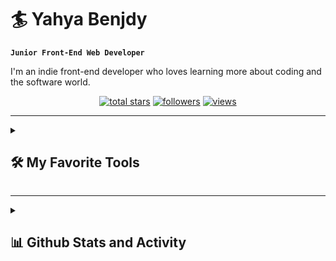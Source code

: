 # 🏄 Yahya Benjdy

**`Junior Front-End Web Developer`**

I'm an indie front-end developer who loves learning more about coding and the software world.

<!-- Social badges section -->
<!-- Badges with custom icons - https://github.com/yahyabenjdy/custom-icon-badges -->
<!-- View counter - https://github.com/yahyabenjdy/Simple-View-Counter -->
<p align="center">
  <a href="https://github.com/yahyabenjdy?tab=repositories&sort=stargazers">
    <img alt="total stars" title="Total stars on GitHub" src="https://custom-icon-badges.demolab.com/github/stars/yahyabenjdy?color=55960c&style=for-the-badge&labelColor=488207&logo=star"/></a>
  <a href="https://github.com/yahyabenjdy?tab=followers">
    <img alt="followers" title="Follow me on Github" src="https://custom-icon-badges.demolab.com/github/followers/yahyabenjdy?color=236ad3&labelColor=1155ba&style=for-the-badge&logo=person-add&label=Follow&logoColor=white"/></a>
   <a href="https://github.com/yahyabenjdy/Simple-View-Counter">
    <img alt="views" title="GitHub profile views" src="https://freshidea.com/jonah/app/yahyabenjdy-profile-views"/></a>
</p>
</p>

---

<details> 
  <summary><h2>🛠️ My Favorite Tools</h2></summary>
  <!-- Some badges are from https://github.com/Ileriayo/markdown-badges -->

  <h3>👨‍💻 Programming and Markup Languages</h3>

  <p>
      <a href="https://github.com/search?q=user%3ADenverCoder1+language%3Abash"><img alt="Bash" src="https://img.shields.io/badge/Bash-121011.svg?logo=gnu-bash&logoColor=white"></a>
      <a href="https://github.com/search?q=user%3ADenverCoder1+language%3Acss"><img alt="CSS" src="https://img.shields.io/badge/CSS-1572B6.svg?logo=css3&logoColor=white"></a>
      <a href="https://github.com/search?q=user%3ADenverCoder1+language%3Ahtml"><img alt="HTML" src="https://img.shields.io/badge/HTML-E34F26.svg?logo=html5&logoColor=white"></a>
      <a href="https://github.com/search?q=user%3ADenverCoder1+language%3Ajavascript"><img alt="JavaScript" src="https://img.shields.io/badge/JavaScript-F7DF1E.svg?logo=javascript&logoColor=black"></a>
      <a href="https://github.com/search?q=user%3ADenverCoder1+language%3Ajavascript"><img alt="Node.js" src="https://img.shields.io/badge/Node.js-43853D.svg?logo=node.js&logoColor=white"></a>
      <a href="https://github.com/search?q=user%3ADenverCoder1+language%3Ascratch"><img alt="Scratch" src="https://img.shields.io/badge/Scratch-4D97FF.svg?logo=scratch&logoColor=white"></a>

  <h3>🧰 Frameworks and Libraries</h3>

  <p>
      <a href="#"><img alt="Discord.py" src="https://custom-icon-badges.demolab.com/badge/Discord.py-0d1620.svg?logo=dpy"></a>
      <a href="#"><img alt="GitHub Actions" src="https://img.shields.io/badge/GitHub%20Actions-2671E5.svg?logo=github%20actions&logoColor=white"></a>
      <a href="#"><img alt="React" src="https://img.shields.io/badge/React-20232a.svg?logo=react&logoColor=%2361DAFB"></a>
  </p>

  <h3>🗄️ Databases and Cloud Hosting</h3>

  <p>
      <a href="#"><img alt="GitHub Pages" src="https://img.shields.io/badge/GitHub%20Pages-327FC7.svg?logo=github&logoColor=white"></a>
      <a href="#"><img alt="Notion" src="https://img.shields.io/badge/Notion-010101.svg?logo=notion&logoColor=white"></a>
  </p>

  <h3>💻 Software and Tools</h3>

  <p>
      <a href="#"><img alt="Discord" src="https://img.shields.io/badge/-Discord-5865F2.svg?logo=discord&logoColor=white"></a>
      <a href="#"><img alt="Git" src="https://img.shields.io/badge/Git-F05033.svg?logo=git&logoColor=white"></a>
      <a href="#"><img alt="GitHub Desktop" src="https://img.shields.io/badge/GitHub%20Desktop-8034A9.svg?logo=github&logoColor=white"></a>
      <a href="#"><img alt="Google Sheets" src="https://img.shields.io/badge/Sheets-34A853.svg?logo=google%20sheets&logoColor=white"></a>
      <a href="#"><img alt="Stack Overflow" src="https://img.shields.io/badge/-Stack%20Overflow-FE7A16?logo=stack-overflow&logoColor=white"></a>
      <a href="#"><img alt="Visual Studio Code" src="https://img.shields.io/badge/Visual%20Studio%20Code-0078d7.svg?logo=visual-studio-code&logoColor=white"></a>
  </p>
</details>

---

<details> 
  <summary><h2>📊 Github Stats and Activity</h2></summary>

  <h3>🔥 Streak Stats</h3>

  <!-- GitHub Readme Streak Stats - https://github.com/yahyabenjdy/github-readme-streak-stats -->
  <p>
    <a href="https://github.com/yahyabenjdy/github-readme-streak-stats">
      <img title="🔥 Get streak stats for your profile at git.io/streak-stats" alt="DenverCoder1's streak" src="https://streak-stats.demolab.com/?user=yahyabenjdy&theme=monokai-metallian&hide_border=true"/>
    </a>
   
  </p>

<h3>💻 GitHub Profile Stats</h3>

  <!-- https://github.com/yahyabenjdy/github-readme-stats -->

  <a href="https://github.com/yahyabenjdy/github-readme-stats"><img alt="DenverCoder1's Github Stats" src="https://yahyabenjdy-github-readme-stats.vercel.app/api/?username=yahyabenjdy&show_icons=true&include_all_commits=true&count_private=true&theme=react&hide_border=true&bg_color=1F222E&title_color=F85D7F&icon_color=F8D866" height="192px"/></a>
  <a href="https://github.com/yahyabenjdy/github-readme-stats"><img alt="DenverCoder1's Top Languages" src="https://github-readme-stats.vercel.app/api/top-langs/?username=yahyabenjdy&langs_count=8&layout=compact&theme=react&hide_border=true&bg_color=1F222E&title_color=F85D7F&icon_color=F8D866&hide=Jupyter%20Notebook" height="192px"/></a>
  <br/>

  <b>Note:</b> Top languages is only a metric of the languages my public code consists of and doesn't reflect experience or skill level.
  
  <!-- https://github.com/yahyabenjdy/github-readme-activity-graph -->

  <a href="https://github.com/yahyabenjdy/github-readme-activity-graph"><img alt="DenverCoder1's Activity Graph" src="https://github-readme-activity-graph.cyclic.app/graph/?username=yahyabenjdy&bg_color=1F222E&color=F8D866&line=F85D7F&point=FFFFFF&hide_border=true" /></a>


</details>
